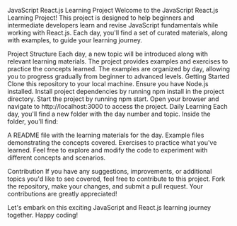 JavaScript React.js Learning Project
Welcome to the JavaScript React.js Learning Project! This project is designed to help beginners and intermediate developers learn and revise JavaScript fundamentals while working with React.js. Each day, you'll find a set of curated materials, along with examples, to guide your learning journey.

Project Structure
Each day, a new topic will be introduced along with relevant learning materials.
The project provides examples and exercises to practice the concepts learned.
The examples are organized by day, allowing you to progress gradually from beginner to advanced levels.
Getting Started
Clone this repository to your local machine.
Ensure you have Node.js installed.
Install project dependencies by running npm install in the project directory.
Start the project by running npm start.
Open your browser and navigate to http://localhost:3000 to access the project.
Daily Learning
Each day, you'll find a new folder with the day number and topic. Inside the folder, you'll find:

A README file with the learning materials for the day.
Example files demonstrating the concepts covered.
Exercises to practice what you've learned.
Feel free to explore and modify the code to experiment with different concepts and scenarios.

Contribution
If you have any suggestions, improvements, or additional topics you'd like to see covered, feel free to contribute to this project. Fork the repository, make your changes, and submit a pull request. Your contributions are greatly appreciated!

Let's embark on this exciting JavaScript and React.js learning journey together. Happy coding!
